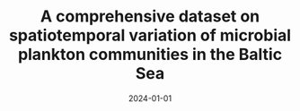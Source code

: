 ---
title: "A comprehensive dataset on spatiotemporal variation of microbial plankton communities in the Baltic Sea"
collection: publications
permalink: /publication/2024-01-01-spatiotemporal-variation-of-microbial-plankton
excerpt: 'The Baltic Sea is one of the largest brackish water environments on earth and is characterised by pronounced physicochemical gradients and seasonal dynamics. Although the Baltic Sea has a long history of microscopy-based plankton monitoring, DNA-based metabarcoding has so far mainly been limited to individual transect cruises or time-series of single stations. Here we report a dataset covering spatiotemporal variation in prokaryotic and eukaryotic microbial communities and physicochemical parameters. Within 13-months between January 2019 and February 2020, 341 water samples were collected at 22 stations during monthly cruises along the salinity gradient. Both salinity and seasonality are strongly reflected in the data. Since the dataset was generated with both metabarcoding and microscopy-based methods, it provides unique opportunities for both technical and ecological analyses, and is a valuable biodiversity reference for future studies, in the prospect of climate change.'
date: 2024-01-01
venue: 'Scientific Data'
paperurl: 'https://doi.org/10.1038/s41597-023-02825-5'
citation: 'Latz, M.A.C., Andersson, A., Brugel, S., et al. (2024). &quot;A comprehensive dataset on spatiotemporal variation of microbial plankton communities in the Baltic Sea.&quot; <i>Scientific Data</i>, 11, 18.'
---